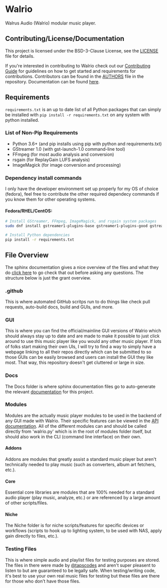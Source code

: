 # Walrio
Walrus Audio (Walrio) modular music player.

## Contributing/License/Documentation
This project is licensed under the BSD-3-Clause License, see the [LICENSE](LICENSE) file for details. 

If you're interested in contributing to Walrio check out our [Contributing Guide](CONTRIBUTING.md) for guidelines on how to get started and requirements for contributions. Contributors can be found in the [AUTHORS](AUTHORS) file in the repository. Documentation can be found [here](https://tapsoss.github.io/Walrio/api/).

## Requirements
`requirements.txt` is an up to date list of all Python packages that can simply be installed with `pip install -r requirements.txt` on any system with python installed.

### List of Non-Pip Requirements
- Python 3.6+ (and pip installs using pip with python and requirements.txt)
- GStreamer 1.0 (with gst-launch-1.0 command-line tool)
- FFmpeg (for most audio analysis and conversion)
- rsgain (for ReplayGain LUFS analysis)
- ImageMagick (for image conversion and processing)

### Dependency install commands
I only have the developer environment set up properly for my OS of choice (fedora), feel free to contribute the other required dependecy commands if you know them for other operating systems.

#### Fedora/RHEL/CentOS:
```bash
# Install GStreamer, FFmpeg, ImageMagick, and rsgain system packages
sudo dnf install gstreamer1-plugins-base gstreamer1-plugins-good gstreamer1-plugins-ugly gstreamer1-tools ffmpeg ImageMagick rsgain

# Install Python dependencies
pip install -r requirements.txt
```

## File Overview
The sphinx documentation gives a nice overview of the files and what they do [click here](https://tapsoss.github.io/Walrio/api/index.html#module-overview) to go check that out before asking any questions. The structure below is just the grant overview.

### .github
This is where automated GitHub scritps run to do things like check pull requests, auto-build docs, build and GUIs, and more.

### GUI
This is where you can find the official/mainline GUI versions of Walrio which should always stay up to date and are made to make it possible to just click around to use this music player like you would any other music player. If lots of folks start making their own UIs, I will try to find a way to simply have a webpage linking to all their repos directly which can be submitted to so those GUIs can be easily browsed and users can install the GUI they like most. That way, this repository doesn't get cluttered or large in size.

### Docs
The Docs folder is where sphinx documentation files go to auto-generate the relevant [documentation](https://tapsoss.github.io/Walrio/) for this project.

### Modules
Modules are the actually music player modules to be used in the backend of any GUI made with Walrio. Their specific features can be viewed in the [API documentation](https://tapsoss.github.io/Walrio/api/index.html). All of the different modules can and should be called directly from 'walrio.py' which is in the root of modules folder itself, but should also work in the CLI (command line interface) on their own.

#### Addons
Addons are modules that greatly assist a standard music player but aren't technically needed to play music (such as converters, album art fetchers, etc.).

#### Core
Essential core libraries are modules that are 100% needed for a standard audio player (play music, analyze, etc.) or are referenced by a large amount of other scripts/files.

#### Niche
The Niche folder is for niche scripts/features for specific devices or workflows (scripts to hook up to lighting system, to be used with NAS, apply gain directly to files, etc.).

### Testing Files
This is where simple audio and playlist files for testing purposes are stored. The files in there were made by [@tapscodes](https://github.com/tapscodes) and aren't super pleasent to listen to but are guaranteed to be legally safe. When testing/writing code, it's best to use your own real music files for testing but these files are there for those who don't have those files.